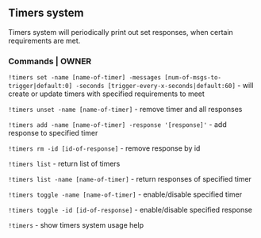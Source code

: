 ## Timers system
Timers system will periodically print out set responses, when certain requirements are met.

### Commands | OWNER
`!timers set -name [name-of-timer] -messages [num-of-msgs-to-trigger|default:0] -seconds [trigger-every-x-seconds|default:60]` - will create or update timers with specified requirements to meet

`!timers unset -name [name-of-timer]` - remove timer and all responses

`!timers add -name [name-of-timer] -response '[response]'` - add response to specified timer

`!timers rm -id [id-of-response]` - remove response by id

`!timers list` - return list of timers

`!timers list -name [name-of-timer]` - return responses of specified timer

`!timers toggle -name [name-of-timer]` - enable/disable specified timer

`!timers toggle -id [id-of-response]` - enable/disable specified response

`!timers` - show timers system usage help